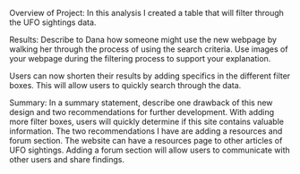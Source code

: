 Overview of Project:
In this analysis I created a table that will filter through the UFO sightings data. 

Results: Describe to Dana how someone might use the new webpage by walking her through the process of using the search criteria. 
Use images of your webpage during the filtering process to support your explanation.

Users can now shorten their results by adding specifics in the different filter boxes. This will allow users to quickly search
through the data.

Summary: In a summary statement, describe one drawback of this new design and two recommendations for further development.
With adding more filter boxes, users will quickly determine if this site contains valuable information. 
The two recommendations I have are adding a resources and forum section.
The website can have a resources page to other articles of UFO sightings. 
Adding a forum section will allow users to communicate with other users and share findings.
